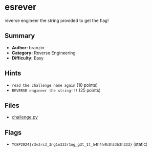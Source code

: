 # esrever
reverse engineer the string provided to get the flag!

## Summary
- **Author:** branzin
- **Category:** Reverse Engineering
- **Difficulty:** Easy

## Hints
- `read the challenge name again` (10 points)
- `REVERSE engineer the string!!!` (25 points)

## Files
- [challenge.py](dist/challenge.py)

## Flags
- `YCEP2024{r3v3rs3_3ng1n333r1ng_g3t_1t_h4h4h4h3h33h3h333}` (static)